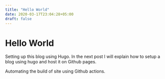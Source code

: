 ```yaml
---
title: "Hello World"
date: 2020-03-17T23:04:28+05:00
draft: false
---
```


# Hello World

Setting up this blog using Hugo. In the next post I will explain how to setup a blog using hugo and host it on Github pages.

Automating the build of site using Github actions.